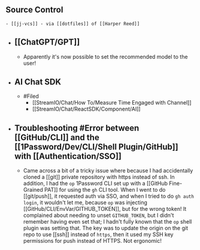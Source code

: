 ## Source Control
	- [[jj-vcs]] - via [[dotfiles]] of [[Harper Reed]]
- ## [[ChatGPT/GPT]]
	- Apparently it's now possible to set the recommended model to the user!
- ## AI Chat SDK
	- #Filed
		- [[StreamIO/Chat/How To/Measure Time Engaged with Channel]]
		- [[StreamIO/Chat/ReactSDK/Component/AI]]
- ## Troubleshooting #Error between [[GitHub/CLI]] and the [[1Password/Dev/CLI/Shell Plugin/GitHub]] with [[Authentication/SSO]]
	- Came across a bit of a tricky issue where because I had accidentally cloned a [[git]] private repository with https instead of ssh. In addition, I had the `op` 1Password CLI set up with a [[GitHub Fine-Grained PAT]] for using the `gh` CLI tool. When I went to do [[git/push]], it requested auth via SSO, and when I tried to do `gh auth login`, it wouldn't let me, because `op` was injecting [[GitHub/CLI/EnvVar/GITHUB_TOKEN]], but for the wrong token! It complained about needing to unset `GITHUB_TOKEN`, but I didn't remember having even set that; I hadn't fully known that the `op` shell plugin was setting that. The key was to update the origin on the git repo to use [[ssh]] instead of `https`, then it used my SSH key permissions for push instead of HTTPS. Not ergonomic!